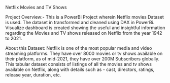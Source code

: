 Netflix Movies and TV Shows

Project Overview:-
This is a PowerBi Project wherein Netflix movies Dataset is used. The dataset in transformed and cleaned using DAX in PowerBi. Visualize dashboard is created showing the useful and insightful information regarding the Movies and TV shows released on Netflix from the year 1942 to 2021. 

About this Dataset: Netflix is one of the most popular media and video streaming platforms. They have over 8000 movies or tv shows available on their platform, as of mid-2021, they have over 200M Subscribers globally. This tabular dataset consists of listings of all the movies and tv shows available on Netflix, along with details such as - cast, directors, ratings, release year, duration, etc.
